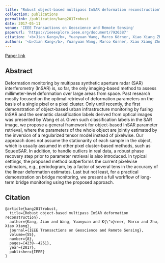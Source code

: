 ```yaml
---
title: "Robust object-based multipass InSAR deformation reconstruction"
collection: publications
permalink: /publication/kang2017robust
date: 2017-05-11
venue: 'IEEE Transactions on Geoscience and Remote Sensing'
paperurl: 'https://ieeexplore.ieee.org/document/7926387'
citation: '<b>Jian Kang</b>, Yuanyuan Wang, Marco Körner, Xiao Xiang Zhu. "Robust object-based multipass InSAR deformation reconstruction". In IEEE Transactions on Geoscience and Remote Sensing, 2017.'
authors: '<b>Jian Kang</b>, Yuanyuan Wang, Marco Körner, Xiao Xiang Zhu'
---
```


<!-- ###### Jingqing Zhang and Piyawat Lertvittayakumjorn contributed equally to this project. -->

[Paper link](https://ieeexplore.ieee.org/document/7926387)

<!-- Code and more: [Github](https://github.com/JingqingZ/KG4ZeroShotText) -->

## Abstract
Deformation monitoring by multipass synthetic aperture radar (SAR) interferometry (InSAR) is, so far, the only imaging-based method to assess millimeter-level deformation over large areas from space. Past research mostly focused on the optimal retrieval of deformation parameters on the basis of a single pixel or a pixel cluster. Only until recently, the first demonstration of object-based urban infrastructure monitoring by fusing InSAR and the semantic classification labels derived from optical images was presented by Wang et al. Given such classification labels in the SAR image, we propose a general framework for object-based InSAR parameter retrieval, where the parameters of the whole object are jointly estimated by the inversion of a regularized tensor model instead of pixelwise. Our approach does not assume the stationarity of each sample in the object, which is usually assumed in other pixel cluster-based methods, such as SqueeSAR. In addition, to handle outliers in real data, a robust phase recovery step prior to parameter retrieval is also introduced. In typical settings, the proposed method outperforms the current pixelwise estimators, e.g., periodogram, by a factor of several tens in the accuracy of the linear deformation estimates. Last but not least, for a practical demonstration on bridge monitoring, we present a full workflow of long-term bridge monitoring using the proposed approach.
## Citation
```
@article{kang2017robust,
  title={Robust object-based multipass InSAR deformation reconstruction},
  author={Kang, Jian and Wang, Yuanyuan and K{\"o}rner, Marco and Zhu, Xiao Xiang},
  journal={IEEE Transactions on Geoscience and Remote Sensing},
  volume={55},
  number={8},
  pages={4239--4251},
  year={2017},
  publisher={IEEE}
}
```